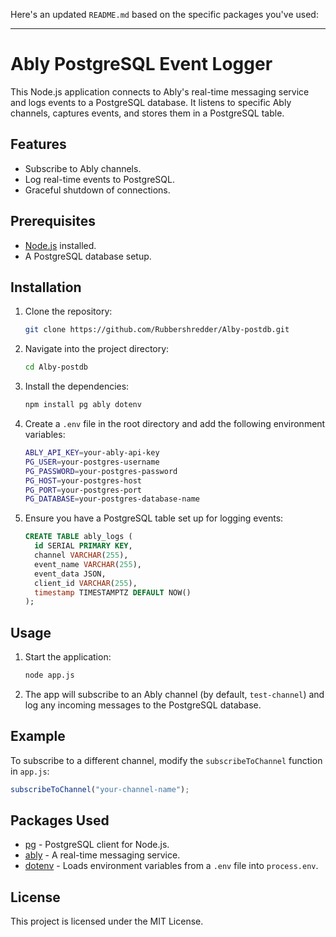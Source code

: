 Here's an updated `README.md` based on the specific packages you've used:

---

# Ably PostgreSQL Event Logger

This Node.js application connects to Ably's real-time messaging service and logs events to a PostgreSQL database. It listens to specific Ably channels, captures events, and stores them in a PostgreSQL table.

## Features
- Subscribe to Ably channels.
- Log real-time events to PostgreSQL.
- Graceful shutdown of connections.

## Prerequisites

- [Node.js](https://nodejs.org/en/download/) installed.
- A PostgreSQL database setup.

## Installation

1. Clone the repository:
   ```bash
   git clone https://github.com/Rubbershredder/Alby-postdb.git
   ```

2. Navigate into the project directory:
   ```bash
   cd Alby-postdb
   ```

3. Install the dependencies:
   ```bash
   npm install pg ably dotenv
   ```

4. Create a `.env` file in the root directory and add the following environment variables:
   ```bash
   ABLY_API_KEY=your-ably-api-key
   PG_USER=your-postgres-username
   PG_PASSWORD=your-postgres-password
   PG_HOST=your-postgres-host
   PG_PORT=your-postgres-port
   PG_DATABASE=your-postgres-database-name
   ```

5. Ensure you have a PostgreSQL table set up for logging events:
   ```sql
   CREATE TABLE ably_logs (
     id SERIAL PRIMARY KEY,
     channel VARCHAR(255),
     event_name VARCHAR(255),
     event_data JSON,
     client_id VARCHAR(255),
     timestamp TIMESTAMPTZ DEFAULT NOW()
   );
   ```

## Usage

1. Start the application:
   ```bash
   node app.js
   ```

2. The app will subscribe to an Ably channel (by default, `test-channel`) and log any incoming messages to the PostgreSQL database.

## Example

To subscribe to a different channel, modify the `subscribeToChannel` function in `app.js`:
```javascript
subscribeToChannel("your-channel-name");
```

## Packages Used

- [pg](https://www.npmjs.com/package/pg) - PostgreSQL client for Node.js.
- [ably](https://www.npmjs.com/package/ably) - A real-time messaging service.
- [dotenv](https://www.npmjs.com/package/dotenv) - Loads environment variables from a `.env` file into `process.env`.

## License

This project is licensed under the MIT License.


